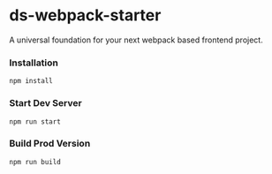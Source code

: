 # ds-webpack-starter

A universal foundation for your next webpack based frontend project.

### Installation

```
npm install
```

### Start Dev Server

```
npm run start
```

### Build Prod Version

```
npm run build
```
